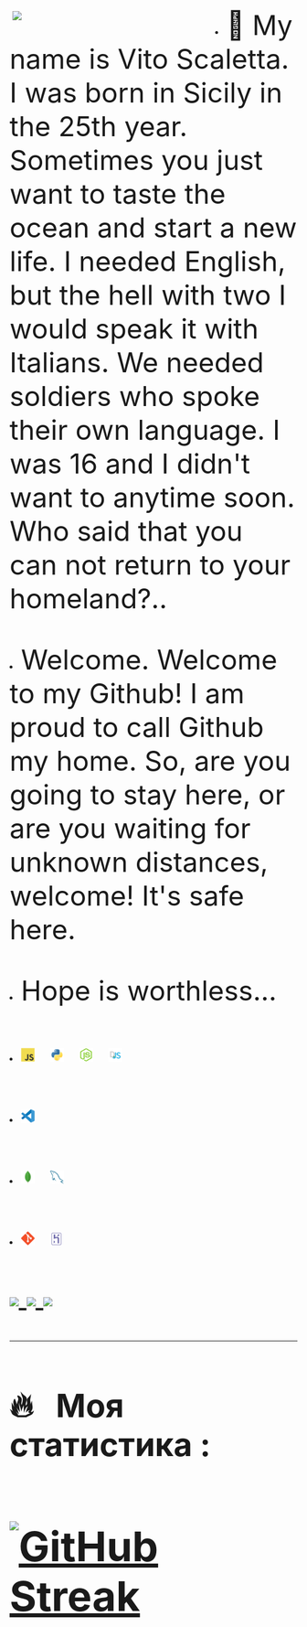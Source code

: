 <p>
  <img src="https://i.ibb.co/jyJ64QZ/1663497147084.png" width="350" align="left" vspace="5" hspace="5">
<p dir="ltr"><li><font size="7">👋 My name is Vito Scaletta. I was born in Sicily in the 25th year. Sometimes you just want to taste the ocean and start a new life. I needed English, but the hell with two I would speak it with Italians. We needed soldiers who spoke their own language. I was 16 and I didn't want to anytime soon. Who said that you can not return to your homeland?..</p>
<p dir="ltr"><li><font size="7">Welcome. Welcome to my Github! I am proud to call Github my home. So, are you going to stay here, or are you waiting for unknown distances, welcome! It's safe here.</p>
<p dir="ltr"><li><font size="7">Hope is worthless...</p>
<p dir="ltr"><li><font size="7">
  <img src="https://github.com/devicons/devicon/blob/master/icons/javascript/javascript-original.svg" title="JavaScript" alt="JavaScript" width="24" height="24"/>&nbsp;
<img src="https://github.com/devicons/devicon/blob/master/icons/python/python-original.svg" title="Python"  alt="Python" width="24" height="24"/>&nbsp;
<img src="https://github.com/devicons/devicon/blob/master/icons/nodejs/nodejs-original.svg" title="NodeJS" alt="NodeJS" width="24" height="24"/>&nbsp;
<img src="https://github.com/lol1ss/lol1ss/blob/main/img/565444.png"  title="DiscordJS" alt="DiscordJS" width="24" height="24"/>&nbsp;</p>
<p dir="ltr"><li><img src="https://github.com/devicons/devicon/blob/master/icons/vscode/vscode-original.svg" title="VScode" alt="VScode" width="24" height="24"/>&nbsp;</p>
<p dir="ltr"><li><img src="https://github.com/devicons/devicon/blob/master/icons/mongodb/mongodb-original.svg" title="mongoDB" alt="mongoDB" width="24" height="24"/>&nbsp;
<img src="https://github.com/devicons/devicon/blob/master/icons/mysql/mysql-original.svg" title="MySQL"  alt="MySQL" width="24" height="24"/>&nbsp;</p>
<p dir="ltr"><li><img src="https://github.com/devicons/devicon/blob/master/icons/git/git-original.svg" title="Git" **alt="Git" width="24" height="24"/>&nbsp;
<img src="https://github.com/devicons/devicon/blob/master/icons/heroku/heroku-original.svg"  title="Heroku" alt="Heroku" width="22" height="22"/>&nbsp;</p>
<div id="badges">
  <a href="https://t.me/lol1sss">
    <img src="https://img.shields.io/badge/Telegram-white?style=for-the-badge&logo=telegram&logoColor=black"/>
  </a>
  <a href="mailto:gyy25404@gmail.com">
    <img src="https://img.shields.io/badge/Gmail-white?style=for-the-badge&logo=gmail&logoColor=black"/>
  </a>
  <a href="https://instagram.com/iredoff">
    <img src="https://img.shields.io/badge/Instagram-white?style=for-the-badge&logo=instagram&logoColor=black"/>
  </a>
</div>

---
  ### 🔥 &nbsp; Моя статистика :
  [![GitHub Streak](https://streak-stats.demolab.com?user=lol1ss&theme=highcontrast)](https://git.io/streak-stats)
---
  <p align="center">
<br><br><br><br>
